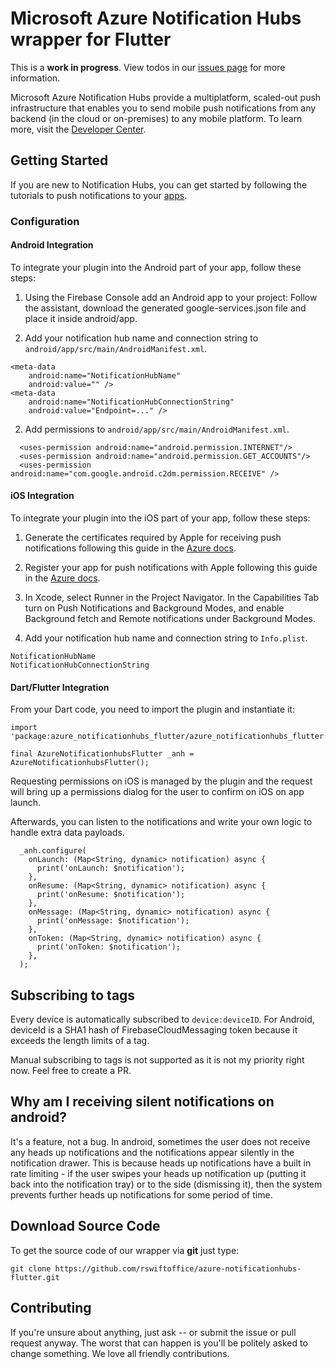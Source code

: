 # Microsoft Azure Notification Hubs wrapper for Flutter

This is a **work in progress**. View todos in our [issues page](https://github.com/rswiftoffice/azure-notificationhubs-flutter/issues/new) for more information.

Microsoft Azure Notification Hubs provide a multiplatform, scaled-out push infrastructure that enables you to send mobile push notifications from any backend (in the cloud or on-premises) to any mobile platform. To learn more, visit the [Developer Center](https://azure.microsoft.com/en-us/documentation/services/notification-hubs).

## Getting Started

If you are new to Notification Hubs, you can get started by following the tutorials to push notifications to your [apps](https://docs.microsoft.com/en-us/azure/notification-hubs/).

### Configuration

#### Android Integration

To integrate your plugin into the Android part of your app, follow these steps:

1. Using the Firebase Console add an Android app to your project: Follow the assistant, download the generated google-services.json file and place it inside android/app.

2. Add your notification hub name and connection string to `android/app/src/main/AndroidManifest.xml`.

```
<meta-data 
    android:name="NotificationHubName"
    android:value="" />
<meta-data 
    android:name="NotificationHubConnectionString"
    android:value="Endpoint=..." />
```

2. Add permissions to `android/app/src/main/AndroidManifest.xml`.

```
  <uses-permission android:name="android.permission.INTERNET"/>
  <uses-permission android:name="android.permission.GET_ACCOUNTS"/>
  <uses-permission android:name="com.google.android.c2dm.permission.RECEIVE" />
```

#### iOS Integration

To integrate your plugin into the iOS part of your app, follow these steps:

1. Generate the certificates required by Apple for receiving push notifications following this guide in the [Azure docs](https://docs.microsoft.com/en-us/azure/notification-hubs/notification-hubs-ios-apple-push-notification-apns-get-started#generate-the-certificate-signing-request-file). 

2. Register your app for push notifications with Apple following this guide in the [Azure docs](https://docs.microsoft.com/en-us/azure/notification-hubs/notification-hubs-ios-apple-push-notification-apns-get-started#register-your-app-for-push-notifications).

3. In Xcode, select Runner in the Project Navigator. In the Capabilities Tab turn on Push Notifications and Background Modes, and enable Background fetch and Remote notifications under Background Modes.

4. Add your notification hub name and connection string to `Info.plist`.

```
NotificationHubName
NotificationHubConnectionString
```

#### Dart/Flutter Integration

From your Dart code, you need to import the plugin and instantiate it:

```
import 'package:azure_notificationhubs_flutter/azure_notificationhubs_flutter.dart';

final AzureNotificationhubsFlutter _anh = AzureNotificationhubsFlutter();
```

Requesting permissions on iOS is managed by the plugin and the request will bring up a permissions dialog for the user to confirm on iOS on app launch.

Afterwards, you can listen to the notifications and write your own logic to handle extra data payloads.

```
  _anh.configure(
    onLaunch: (Map<String, dynamic> notification) async {
      print('onLaunch: $notification');
    },
    onResume: (Map<String, dynamic> notification) async {
      print('onResume: $notification');
    },
    onMessage: (Map<String, dynamic> notification) async {
      print('onMessage: $notification');
    },
    onToken: (Map<String, dynamic> notification) async {
      print('onToken: $notification');
    },
  );
```

## Subscribing to tags

Every device is automatically subscribed to `device:deviceID`. For Android, deviceId is a SHA1 hash of FirebaseCloudMessaging token because it exceeds the length limits of a tag.

Manual subscribing to tags is not supported as it is not my priority right now. Feel free to create a PR.

## Why am I receiving silent notifications on android?

It's a feature, not a bug. In android, sometimes the user does not receive any heads up notifications and the notifications appear silently in the notification drawer. This is because heads up notifications have a built in rate limiting - if the user swipes your heads up notification up (putting it back into the notification tray) or to the side (dismissing it), then the system prevents further heads up notifications for some period of time.

## Download Source Code

To get the source code of our wrapper via **git** just type:

    git clone https://github.com/rswiftoffice/azure-notificationhubs-flutter.git

## Contributing

If you're unsure about anything, just ask -- or submit the issue or pull request anyway. The worst that can happen is you'll be politely asked to change something. We love all friendly contributions.